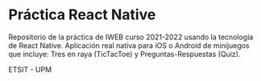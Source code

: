 # Práctica React Native

Repositorio de la práctica de IWEB curso 2021-2022 usando la tecnología de React Native. 
Aplicación real nativa para iOS o Android de minijuegos que incluye: Tres en raya (TicTacToe) y Preguntas-Respuestas (Quiz).

ETSIT - UPM
